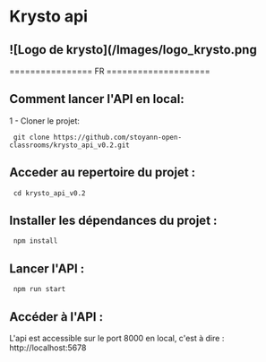 # Krysto api

## ![Logo de krysto](/Images/logo_krysto.png

================ FR ====================

## Comment lancer l'API en local:

1 - Cloner le projet:

```
 git clone https://github.com/stoyann-open-classrooms/krysto_api_v0.2.git
```

## Acceder au repertoire du projet :

```
 cd krysto_api_v0.2
```

## Installer les dépendances du projet :

```
 npm install
```

## Lancer l'API :

```
 npm run start
```

## Accéder à l'API :

L'api est accessible sur le port 8000 en local, c'est à dire : http://localhost:5678
